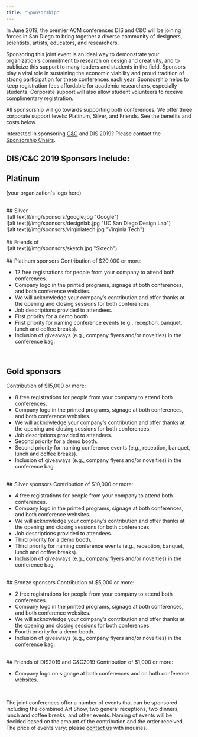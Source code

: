 ```yaml
---
title: "Sponsorship"
---
```


In June 2019, the premier ACM conferences DIS and C&C will be joining forces in San Diego to bring together a diverse community of designers, scientists, artists, educators, and researchers.

Sponsoring this joint event is an ideal way to demonstrate your organization's commitment to research on design and creativity, and to publicize this support to many leaders and students in the field. Sponsors play a vital role in sustaining the economic viability and proud tradition of strong participation for these conferences each year. Sponsorship helps to keep registration fees affordable for academic researchers, especially students. Corporate support will also allow student volunteers to receive complimentary registration.

All sponsorship will go towards supporting both conferences. We offer three corporate support levels: Platinum, Silver, and Friends. See the benefits and costs below. </br>

Interested in sponsoring [C&C](http://cc.acm.org/2019/sponsor.php) and DIS 2019? Please contact the [Sponsorship Chairs](mailto:sponsor2019@cc.acm.org).


## DIS/C&C 2019 Sponsors Include: 
                                         
## Platinum </br>
(your organization's logo here)

</br>
## Silver </br>
![alt text](/img/sponsors/google.jpg "Google") </br> 
![alt text](/img/sponsors/designlab.jpg "UC San Diego Design Lab") </br> 
![alt text](/img/sponsors/virginiatech.jpg "Virginia Tech") </br> 

</br>
## Friends of </br>
 ![alt text](/img/sponsors/sketch.jpg "Sktech") </br>`   


</br>
## Platinum sponsors
Contribution of $20,000 or more:

- 12 free registrations for people from your company to attend both conferences.
- Company logo in the printed programs, signage at both conferences, and both conference websites.
- We will acknowledge your company’s contribution and offer thanks at the opening and closing sessions for both conferences.
- Job descriptions provided to attendees.
- First priority for a demo booth.
- First priority for naming conference events (e.g., reception, banquet, lunch and coffee breaks).
- Inclusion of giveaways (e.g., company flyers and/or novelties) in the conference bag.

</br>

## Gold sponsors
Contribution of $15,000 or more:

- 8 free registrations for people from your company to attend both conferences.
- Company logo in the printed programs, signage at both conferences, and both conference websites.
- We will acknowledge your company’s contribution and offer thanks at the opening and closing sessions for both conferences.
- Job descriptions provided to attendees.
- Second priority for a demo booth.
- Second priority for naming conference events (e.g., reception, banquet, lunch and coffee breaks).
- Inclusion of giveaways (e.g., company flyers and/or novelties) in the conference bag.

</br>
## Silver sponsors
Contribution of $10,000 or more:

- 4 free registrations for people from your company to attend both conferences.
- Company logo in the printed programs, signage at both conferences, and both conference websites.
- We will acknowledge your company’s contribution and offer thanks at the opening and closing sessions for both conferences.
- Job descriptions provided to attendees.
- Third priority for a demo booth.
- Third priority for naming conference events (e.g., reception, banquet, lunch and coffee breaks).
- Inclusion of giveaways (e.g., company flyers and/or novelties) in the conference bag.

</br>
## Bronze sponsors
Contribution of $5,000 or more:

- 2 free registrations for people from your company to attend both conferences.
- Company logo in the printed programs, signage at both conferences, and both conference websites.
- We will acknowledge your company’s contribution and offer thanks at the opening and closing sessions for both conferences.
- Fourth priority for a demo booth.
- Inclusion of giveaways (e.g., company flyers and/or novelties) in the conference bag.

</br>
## Friends of DIS2019 and C&C2019
Contribution of $1,000 or more:

- Company logo on signage at both conferences and on both conference websites.

</br>

The joint conferences offer a number of events that can be sponsored including the combined Art Show, two general receptions, two dinners, lunch and coffee breaks, and other events. Naming of events will be decided based on the amount of the contribution and the order received. The price of events vary; please [contact us](mailto:sponsor2019@cc.cam.org) with inquiries.
